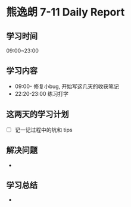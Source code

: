 
# 熊逸朗 7-11 Daily Report

## 学习时间

09:00~23:00

## 学习内容

- 09:00- 修复小bug, 开始写这几天的收获笔记
- 22:20-23:00 练习打字

## 这两天的学习计划

- [ ] 记一记过程中的坑和 tips

## 解决问题

- 

## 学习总结

- 